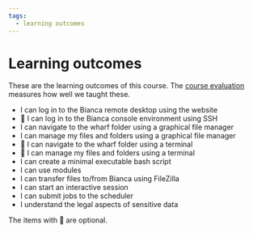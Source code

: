 ```yaml
---
tags:
  - learning outcomes
---
```


# Learning outcomes

These are the learning outcomes of this course.
The [course evaluation](evaluation.md) measures how well we taught
these.

- I can log in to the Bianca remote desktop using the website
- :rocket: I can log in to the Bianca console environment using SSH
- I can navigate to the wharf folder using a graphical file manager
- I can manage my files and folders using a graphical file manager
- :rocket: I can navigate to the wharf folder using a terminal
- :rocket: I can manage my files and folders using a terminal
- I can create a minimal executable bash script
- I can use modules
- I can transfer files to/from Bianca using FileZilla
- I can start an interactive session
- I can submit jobs to the scheduler
- I understand the legal aspects of sensitive data

The items with :rocket: are optional.

